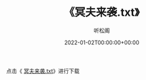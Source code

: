 ﻿---
title:  《冥夫来袭.txt》
date:   2022-01-02T00:00:00+00:00
author: 听松阁
layout: post
permalink: /冥夫来袭/
categories: 小说
tags: [小说]
---

点击《 [冥夫来袭.txt](http://img.660000.xyz/bookstukust/book/bntxt/10/冥夫来袭.txt)》进行下载